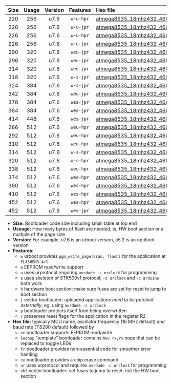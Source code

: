 |Size|Usage|Version|Features|Hex file|
|:-:|:-:|:-:|:-:|:--|
|220|256|u7.6|`w-u-hpr`|[atmega8535_18mhz432_460800bps_ur.hex](https://raw.githubusercontent.com/stefanrueger/urboot/main//atmega8535_18mhz432_460800bps_ur.hex)|
|220|256|u7.6|`w-u-jpr`|[atmega8535_18mhz432_460800bps_ur_vbl.hex](https://raw.githubusercontent.com/stefanrueger/urboot/main//atmega8535_18mhz432_460800bps_ur_vbl.hex)|
|226|256|u7.6|`w-u-hpr`|[atmega8535_18mhz432_460800bps_lednop_ur.hex](https://raw.githubusercontent.com/stefanrueger/urboot/main//atmega8535_18mhz432_460800bps_lednop_ur.hex)|
|226|256|u7.6|`w-u-jpr`|[atmega8535_18mhz432_460800bps_lednop_ur_vbl.hex](https://raw.githubusercontent.com/stefanrueger/urboot/main//atmega8535_18mhz432_460800bps_lednop_ur_vbl.hex)|
|290|320|u7.6|`weu-jpr`|[atmega8535_18mhz432_460800bps_ee_ur_vbl.hex](https://raw.githubusercontent.com/stefanrueger/urboot/main//atmega8535_18mhz432_460800bps_ee_ur_vbl.hex)|
|296|320|u7.6|`weu-jpr`|[atmega8535_18mhz432_460800bps_ee_lednop_ur_vbl.hex](https://raw.githubusercontent.com/stefanrueger/urboot/main//atmega8535_18mhz432_460800bps_ee_lednop_ur_vbl.hex)|
|314|320|u7.6|`weu-jpr`|[atmega8535_18mhz432_460800bps_ee_lednop_fr_ur_vbl.hex](https://raw.githubusercontent.com/stefanrueger/urboot/main//atmega8535_18mhz432_460800bps_ee_lednop_fr_ur_vbl.hex)|
|318|320|u7.6|`w-s-jpr`|[atmega8535_18mhz432_460800bps_vbl.hex](https://raw.githubusercontent.com/stefanrueger/urboot/main//atmega8535_18mhz432_460800bps_vbl.hex)|
|324|384|u7.6|`w-s-jpr`|[atmega8535_18mhz432_460800bps_lednop_vbl.hex](https://raw.githubusercontent.com/stefanrueger/urboot/main//atmega8535_18mhz432_460800bps_lednop_vbl.hex)|
|342|384|u7.6|`weu-jpr`|[atmega8535_18mhz432_460800bps_ee_lednop_fr_ce_ur_vbl.hex](https://raw.githubusercontent.com/stefanrueger/urboot/main//atmega8535_18mhz432_460800bps_ee_lednop_fr_ce_ur_vbl.hex)|
|378|384|u7.6|`wes-jpr`|[atmega8535_18mhz432_460800bps_ee_vbl.hex](https://raw.githubusercontent.com/stefanrueger/urboot/main//atmega8535_18mhz432_460800bps_ee_vbl.hex)|
|384|384|u7.6|`wes-jpr`|[atmega8535_18mhz432_460800bps_ee_lednop_vbl.hex](https://raw.githubusercontent.com/stefanrueger/urboot/main//atmega8535_18mhz432_460800bps_ee_lednop_vbl.hex)|
|414|448|u7.6|`wes-jpr`|[atmega8535_18mhz432_460800bps_ee_lednop_fr_vbl.hex](https://raw.githubusercontent.com/stefanrueger/urboot/main//atmega8535_18mhz432_460800bps_ee_lednop_fr_vbl.hex)|
|286|512|u7.6|`weu-hpr`|[atmega8535_18mhz432_460800bps_ee_ur.hex](https://raw.githubusercontent.com/stefanrueger/urboot/main//atmega8535_18mhz432_460800bps_ee_ur.hex)|
|292|512|u7.6|`weu-hpr`|[atmega8535_18mhz432_460800bps_ee_lednop_ur.hex](https://raw.githubusercontent.com/stefanrueger/urboot/main//atmega8535_18mhz432_460800bps_ee_lednop_ur.hex)|
|310|512|u7.6|`weu-hpr`|[atmega8535_18mhz432_460800bps_ee_lednop_fr_ur.hex](https://raw.githubusercontent.com/stefanrueger/urboot/main//atmega8535_18mhz432_460800bps_ee_lednop_fr_ur.hex)|
|314|512|u7.6|`w-s-hpr`|[atmega8535_18mhz432_460800bps.hex](https://raw.githubusercontent.com/stefanrueger/urboot/main//atmega8535_18mhz432_460800bps.hex)|
|320|512|u7.6|`w-s-hpr`|[atmega8535_18mhz432_460800bps_lednop.hex](https://raw.githubusercontent.com/stefanrueger/urboot/main//atmega8535_18mhz432_460800bps_lednop.hex)|
|338|512|u7.6|`weu-hpr`|[atmega8535_18mhz432_460800bps_ee_lednop_fr_ce_ur.hex](https://raw.githubusercontent.com/stefanrueger/urboot/main//atmega8535_18mhz432_460800bps_ee_lednop_fr_ce_ur.hex)|
|374|512|u7.6|`wes-hpr`|[atmega8535_18mhz432_460800bps_ee.hex](https://raw.githubusercontent.com/stefanrueger/urboot/main//atmega8535_18mhz432_460800bps_ee.hex)|
|380|512|u7.6|`wes-hpr`|[atmega8535_18mhz432_460800bps_ee_lednop.hex](https://raw.githubusercontent.com/stefanrueger/urboot/main//atmega8535_18mhz432_460800bps_ee_lednop.hex)|
|410|512|u7.6|`wes-hpr`|[atmega8535_18mhz432_460800bps_ee_lednop_fr.hex](https://raw.githubusercontent.com/stefanrueger/urboot/main//atmega8535_18mhz432_460800bps_ee_lednop_fr.hex)|
|452|512|u7.6|`wes-hpr`|[atmega8535_18mhz432_460800bps_ee_lednop_fr_ce.hex](https://raw.githubusercontent.com/stefanrueger/urboot/main//atmega8535_18mhz432_460800bps_ee_lednop_fr_ce.hex)|
|452|512|u7.6|`wes-jpr`|[atmega8535_18mhz432_460800bps_ee_lednop_fr_ce_vbl.hex](https://raw.githubusercontent.com/stefanrueger/urboot/main//atmega8535_18mhz432_460800bps_ee_lednop_fr_ce_vbl.hex)|

- **Size:** Bootloader code size including small table at top end
- **Useage:** How many bytes of flash are needed, ie, HW boot section or a multiple of the page size
- **Version:** For example, u7.6 is an urboot version, o5.2 is an optiboot version
- **Features:**
  + `w` urboot provides `pgm_write_page(sram, flash)` for the application at `FLASHEND-4+1`
  + `e` EEPROM read/write support
  + `u` uses urprotocol requiring `avrdude -c urclock` for programming
  + `s` uses skeleton of STK500v1 protocol; `-c urclock` and `-c arduino` both work
  + `h` hardware boot section: make sure fuses are set for reset to jump to boot section
  + `j` vector bootloader: uploaded applications *need to be patched externally*, eg, using `avrdude -c urclock`
  + `p` bootloader protects itself from being overwritten
  + `r` preserves reset flags for the application in the register R2
- **Hex file:** typically MCU name, oscillator frequency (16 MHz default) and baud rate (115200 default) followed by
  + `ee` bootloader supports EEPROM read/write
  + `lednop` "template" bootloader contains `mov rx,rx` nops that can be replaced to toggle LEDs
  + `fr` bootloader provides non-essential code for smoother error handing
  + `ce` bootloader provides a chip erase command
  + `ur` uses urprotocol and requires `avrdude -c urclock` for programming
  + `vbl` vector bootloader: set fuses to jump to reset, not the HW boot section
